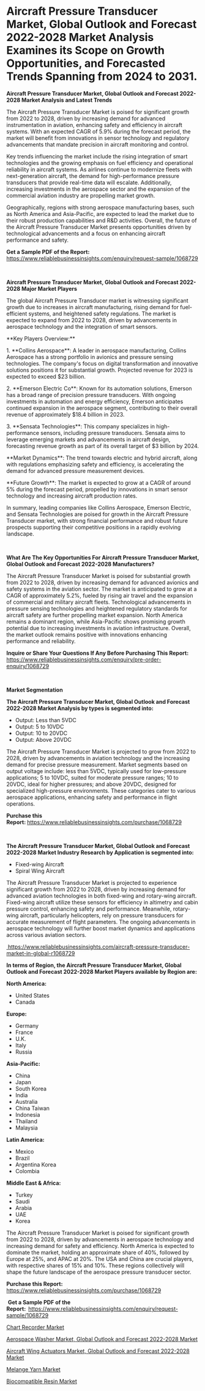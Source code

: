 <p><h1>Aircraft Pressure Transducer Market, Global Outlook and Forecast 2022-2028 Market Analysis Examines its Scope on Growth Opportunities, and Forecasted Trends Spanning from 2024 to 2031.</h1></p><p><strong>Aircraft Pressure Transducer Market, Global Outlook and Forecast 2022-2028 Market Analysis and Latest Trends</strong></p>
<p><p>The Aircraft Pressure Transducer Market is poised for significant growth from 2022 to 2028, driven by increasing demand for advanced instrumentation in aviation, enhancing safety and efficiency in aircraft systems. With an expected CAGR of 5.9% during the forecast period, the market will benefit from innovations in sensor technology and regulatory advancements that mandate precision in aircraft monitoring and control.</p><p>Key trends influencing the market include the rising integration of smart technologies and the growing emphasis on fuel efficiency and operational reliability in aircraft systems. As airlines continue to modernize fleets with next-generation aircraft, the demand for high-performance pressure transducers that provide real-time data will escalate. Additionally, increasing investments in the aerospace sector and the expansion of the commercial aviation industry are propelling market growth.</p><p>Geographically, regions with strong aerospace manufacturing bases, such as North America and Asia-Pacific, are expected to lead the market due to their robust production capabilities and R&D activities. Overall, the future of the Aircraft Pressure Transducer Market presents opportunities driven by technological advancements and a focus on enhancing aircraft performance and safety.</p></p>
<p><strong>Get a Sample PDF of the Report:&nbsp;</strong> <a href="https://www.reliablebusinessinsights.com/enquiry/request-sample/1068729">https://www.reliablebusinessinsights.com/enquiry/request-sample/1068729</a></p>
<p>&nbsp;</p>
<p><strong>Aircraft Pressure Transducer Market, Global Outlook and Forecast 2022-2028 Major Market Players</strong></p>
<p><p>The global Aircraft Pressure Transducer market is witnessing significant growth due to increases in aircraft manufacturing, rising demand for fuel-efficient systems, and heightened safety regulations. The market is expected to expand from 2022 to 2028, driven by advancements in aerospace technology and the integration of smart sensors.</p><p>**Key Players Overview:**</p><p>1. **Collins Aerospace**: A leader in aerospace manufacturing, Collins Aerospace has a strong portfolio in avionics and pressure sensing technologies. The company's focus on digital transformation and innovative solutions positions it for substantial growth. Projected revenue for 2023 is expected to exceed $23 billion.</p><p>2. **Emerson Electric Co**: Known for its automation solutions, Emerson has a broad range of precision pressure transducers. With ongoing investments in automation and energy efficiency, Emerson anticipates continued expansion in the aerospace segment, contributing to their overall revenue of approximately $18.4 billion in 2023.</p><p>3. **Sensata Technologies**: This company specializes in high-performance sensors, including pressure transducers. Sensata aims to leverage emerging markets and advancements in aircraft design, forecasting revenue growth as part of its overall target of $3 billion by 2024.</p><p>**Market Dynamics**: The trend towards electric and hybrid aircraft, along with regulations emphasizing safety and efficiency, is accelerating the demand for advanced pressure measurement devices.</p><p>**Future Growth**: The market is expected to grow at a CAGR of around 5% during the forecast period, propelled by innovations in smart sensor technology and increasing aircraft production rates.</p><p>In summary, leading companies like Collins Aerospace, Emerson Electric, and Sensata Technologies are poised for growth in the Aircraft Pressure Transducer market, with strong financial performance and robust future prospects supporting their competitive positions in a rapidly evolving landscape.</p></p>
<p>&nbsp;</p>
<p><strong>What Are The Key Opportunities For Aircraft Pressure Transducer Market, Global Outlook and Forecast 2022-2028 Manufacturers?</strong></p>
<p><p>The Aircraft Pressure Transducer Market is poised for substantial growth from 2022 to 2028, driven by increasing demand for advanced avionics and safety systems in the aviation sector. The market is anticipated to grow at a CAGR of approximately 5.2%, fueled by rising air travel and the expansion of commercial and military aircraft fleets. Technological advancements in pressure sensing technologies and heightened regulatory standards for aircraft safety are further propelling market expansion. North America remains a dominant region, while Asia-Pacific shows promising growth potential due to increasing investments in aviation infrastructure. Overall, the market outlook remains positive with innovations enhancing performance and reliability.</p></p>
<p><strong>Inquire or Share Your Questions If Any Before Purchasing This Report:</strong> <a href="https://www.reliablebusinessinsights.com/enquiry/pre-order-enquiry/1068729">https://www.reliablebusinessinsights.com/enquiry/pre-order-enquiry/1068729</a></p>
<p>&nbsp;</p>
<p><strong>Market Segmentation</strong></p>
<p><strong>The Aircraft Pressure Transducer Market, Global Outlook and Forecast 2022-2028 Market Analysis by types is segmented into:</strong></p>
<p><ul><li>Output: Less than 5VDC</li><li>Output: 5 to 10VDC</li><li>Output: 10 to 20VDC</li><li>Output: Above 20VDC</li></ul></p>
<p><p>The Aircraft Pressure Transducer Market is projected to grow from 2022 to 2028, driven by advancements in aviation technology and the increasing demand for precise pressure measurement. Market segments based on output voltage include: less than 5VDC, typically used for low-pressure applications; 5 to 10VDC, suited for moderate pressure ranges; 10 to 20VDC, ideal for higher pressures; and above 20VDC, designed for specialized high-pressure environments. These categories cater to various aerospace applications, enhancing safety and performance in flight operations.</p></p>
<p><strong>Purchase this Report:&nbsp;</strong><a href="https://www.reliablebusinessinsights.com/purchase/1068729">https://www.reliablebusinessinsights.com/purchase/1068729</a></p>
<p>&nbsp;</p>
<p><strong>The Aircraft Pressure Transducer Market, Global Outlook and Forecast 2022-2028 Market Industry Research by Application is segmented into:</strong></p>
<p><ul><li>Fixed-wing Aircraft</li><li>Spiral Wing Aircraft</li></ul></p>
<p><p>The Aircraft Pressure Transducer Market is projected to experience significant growth from 2022 to 2028, driven by increasing demand for advanced aviation technologies in both fixed-wing and rotary-wing aircraft. Fixed-wing aircraft utilize these sensors for efficiency in altimetry and cabin pressure control, enhancing safety and performance. Meanwhile, rotary-wing aircraft, particularly helicopters, rely on pressure transducers for accurate measurement of flight parameters. The ongoing advancements in aerospace technology will further boost market dynamics and applications across various aviation sectors.</p></p>
<p><a href="https://www.reliablebusinessinsights.com/aircraft-pressure-transducer-market-in-global-r1068729">&nbsp;https://www.reliablebusinessinsights.com/aircraft-pressure-transducer-market-in-global-r1068729</a></p>
<p><strong>In terms of Region, the Aircraft Pressure Transducer Market, Global Outlook and Forecast 2022-2028 Market Players available by Region are:</strong></p>
<p>
    <p> <strong> North America: </strong>
        <ul>
            <li>United States</li>
            <li>Canada</li>
        </ul>
        </p> 
    <p> <strong> Europe: </strong>
        <ul>
            <li>Germany</li>
            <li>France</li>
            <li>U.K.</li>
            <li>Italy</li>
            <li>Russia</li>
        </ul>
        </p> 
    <p> <strong> Asia-Pacific: </strong>
        <ul>
            <li>China</li>
            <li>Japan</li>
            <li>South Korea</li>
            <li>India</li>
            <li>Australia</li>
            <li>China Taiwan</li>
            <li>Indonesia</li>
            <li>Thailand</li>
            <li>Malaysia</li>
        </ul>
        </p> 
    <p> <strong> Latin America: </strong>
        <ul>
            <li>Mexico</li>
            <li>Brazil</li>
            <li>Argentina Korea</li>
            <li>Colombia</li>
        </ul>
        </p> 
    <p> <strong> Middle East & Africa: </strong>
        <ul>
            <li>Turkey</li>
            <li>Saudi</li>
            <li>Arabia</li>
            <li>UAE</li>
            <li>Korea</li>
        </ul>
    </p>
    </p>
<p><p>The Aircraft Pressure Transducer Market is poised for significant growth from 2022 to 2028, driven by advancements in aerospace technology and increasing demand for safety and efficiency. North America is expected to dominate the market, holding an approximate share of 40%, followed by Europe at 25%, and APAC at 20%. The USA and China are crucial players, with respective shares of 15% and 10%. These regions collectively will shape the future landscape of the aerospace pressure transducer sector.</p></p>
<p><strong>Purchase this Report: </strong><a href="https://www.reliablebusinessinsights.com/purchase/1068729">https://www.reliablebusinessinsights.com/purchase/1068729</a></p>
<p>&nbsp;<strong>Get a Sample PDF of the Report:&nbsp;&nbsp;</strong><a href="https://www.reliablebusinessinsights.com/enquiry/request-sample/1068729">https://www.reliablebusinessinsights.com/enquiry/request-sample/1068729</a></p>
<p><strong></strong></p>
<p><p><a href="https://www.linkedin.com/pulse/mapping-chart-recorder-market-trends-challenges-breakthroughs-knu3f?trackingId=8dG%2BVjVIRyOeij7O2JmayQ%3D%3D">Chart Recorder Market</a></p><p><a href="https://github.com/WashimHussain441/Market-Research-Report-List-1/blob/main/aerospace-washer-market-global-outlook-and-forecast-2022-2028-market.md">Aerospace Washer Market, Global Outlook and Forecast 2022-2028 Market</a></p><p><a href="https://github.com/SanjidaMahmud54/Market-Research-Report-List-1/blob/main/aircraft-wing-actuators-market-global-outlook-and-forecast-2022-2028-market.md">Aircraft Wing Actuators Market, Global Outlook and Forecast 2022-2028 Market</a></p><p><a href="https://issuu.com/reportprime-2/docs/melange-yarn-market-size-2030.pptx_d0c154b6a7379a">Melange Yarn Market</a></p><p><a href="https://issuu.com/reportprime-2/docs/biocompatible-resin-market-size-203_c5d2eaba4272ea">Biocompatible Resin Market</a></p></p>